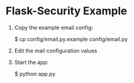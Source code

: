 # Flask-Security Example

1. Copy the example email config:

    $ cp config/email.py.example config/email.py

2. Edit the mail configuration values

3. Start the app:

    $ python app.py

